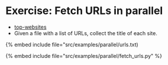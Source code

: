# Exercise: Fetch URLs in parallel

* [top-websites](https://www.similarweb.com/top-websites)
* Given a file with a list of URLs, collect the title of each site.

{% embed include file="src/examples/parallel/urls.txt)

{% embed include file="src/examples/parallel/fetch_urls.py" %}


